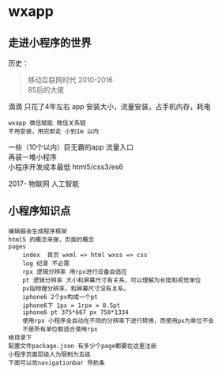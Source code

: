 # wxapp  
## 走进小程序的世界
历史：

> 移动互联网时代 2010-2016  
    85后的大佬  
    
 滴滴 只花了4年左右 
 app 安装大小，流量安装，占手机内存，耗电 

    wxapp 微信赋能 微信关系链  
    不用安装，用完即走 小到1m 以内  
 一些（10个以内）巨无霸的app 流量入口  
 再装一堆小程序  
 小程序开发成本最低 html5/css3/es6
  
 2017- 物联网 人工智能  
 ## 小程序知识点  
    编辑器会生成程序框架  
    html5 的概念来做，页面的概念  
    pages  
        index  首页 wxml => html wxss => css
        log 纪录 不必需  
        rpx 逻辑分辨率 用rpx进行设备自适应  
        pt 逻辑分辨率 大小和屏幕尺寸有关系，可以理解为长度和视觉单位  
        px指物理分辨率，和屏幕尺寸没有关系。  
        iphone6 2个px构成一个pt  
        iphone6下 1px = 1rpx = 0.5pt  
        iphone6 pt 375*667 px 750*1334    
        使用rpx 小程序会自动在不同的分辨率下进行转换，而使用px为单位不会
        不是所有单位都适合使用rpx
    根目录下  
    配置文件package.json 有多少个page都要在这里注册    
    小程序页面层级人为限制为五级
    下面可以改navigationbar 导航条    